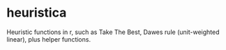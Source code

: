 # heuristica
Heuristic functions in r, such as Take The Best, Dawes rule (unit-weighted linear), plus helper functions.
